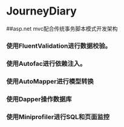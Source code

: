 # JourneyDiary
##asp.net mvc配合传统事务脚本模式开发架构
### 使用FluentValidation进行数据校验。  
### 使用Autofac进行依赖注入。
### 使用AutoMapper进行模型转换
### 使用Dapper操作数据库
### 使用Miniprofiler进行SQL和页面监控
